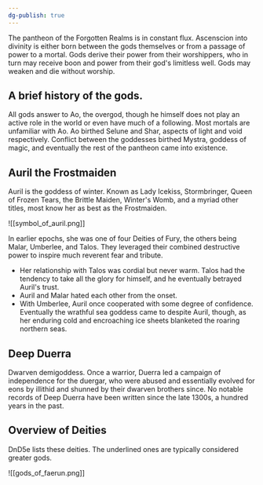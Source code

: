 ```yaml
---
dg-publish: true
---
```


The pantheon of the Forgotten Realms is in constant flux. Ascenscion into divinity is either born between the gods themselves or from a passage of power to a mortal. Gods derive their power from their worshippers, who in turn may receive boon and power from their god's limitless well. Gods may weaken and die without worship.

## A brief history of the gods.

All gods answer to Ao, the overgod, though he himself does not play an active role in the world or even have much of a following. Most mortals are unfamiliar with Ao. Ao birthed Selune and Shar, aspects of light and void respectively. Conflict between the goddesses birthed Mystra, goddess of magic, and eventually the rest of the pantheon came into existence.

## Auril the Frostmaiden

Auril is the goddess of winter. Known as Lady Icekiss, Stormbringer, Queen of Frozen Tears, the Brittle Maiden, Winter's Womb, and a myriad other titles, most know her as best as the Frostmaiden.

![[symbol_of_auril.png]]

In earlier epochs, she was one of four Deities of Fury, the others being Malar, Umberlee, and Talos. They leveraged their combined destructive power to inspire much reverent fear and tribute. 

- Her relationship with Talos was cordial but never warm. Talos had the tendency to take all the glory for himself, and he eventually betrayed Auril's trust. 
- Auril and Malar hated each other from the onset. 
- With Umberlee, Auril once cooperated with some degree of confidence. Eventually the wrathful sea goddess came to despite Auril, though, as her enduring cold and encroaching ice sheets blanketed the roaring northern seas.

## Deep Duerra

Dwarven demigoddess. Once a warrior, Duerra led a campaign of independence for the duergar, who were abused and essentially evolved for eons by illithid and shunned by their dwarven brothers since. No notable records of Deep Duerra have been written since the late 1300s, a hundred years in the past.

## Overview of Deities

DnD5e lists these deities. The underlined ones are typically considered greater gods.

![[gods_of_faerun.png]]